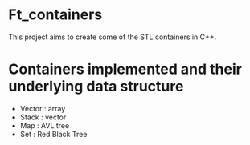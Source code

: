 # Ft_containers
This project aims to create some of the STL containers in C++.

# Containers implemented and their underlying data structure 
  * Vector : array
  * Stack : vector
  * Map : AVL tree
  * Set : Red Black Tree
  
